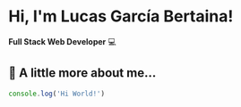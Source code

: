 # Hi, I'm Lucas García Bertaina!

**Full Stack Web Developer** :computer:

## :bust_in_silhouette: A little more about me...
```javascript
console.log('Hi World!')
```
